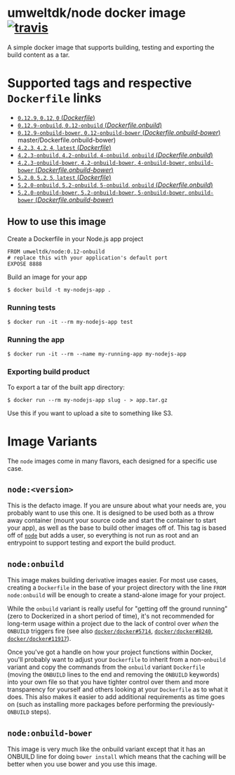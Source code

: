 # umweltdk/node docker image [![travis](https://travis-ci.org/umweltdk/docker-node.svg?branch=master)](https://travis-ci.org/umweltdk/docker-node)

A simple docker image that supports building, testing and exporting the build content as a tar.

# Supported tags and respective `Dockerfile` links

- [`0.12.9`, `0.12`, `0` (*Dockerfile*)](https://github.com/umweltdk/docker-node/blob/master/Dockerfile)
- [`0.12.9-onbuild`, `0.12-onbuild` (*Dockerfile.onbuild*)](https://github.com/umweltdk/docker-node/blob/master/Dockerfile.onbuild)
- [`0.12.9-onbuild-bower`, `0.12-onbuild-bower` (*Dockerfile.onbuild-bower*)](https://github.com/umweltdk/docker-node/blob/master/Dockerfile.onbuild-bower)
master/Dockerfile.onbuild-bower)
- [`4.2.3`, `4.2`, `4`, `latest` (*Dockerfile*)](https://github.com/umweltdk/docker-node/blob/master/Dockerfile)
- [`4.2.3-onbuild`, `4.2-onbuild`, `4-onbuild`, `onbuild` (*Dockerfile.onbuild*)](https://github.com/umweltdk/docker-node/blob/master/Dockerfile.onbuild)
- [`4.2.3-onbuild-bower`, `4.2-onbuild-bower`, `4-onbuild-bower`, `onbuild-bower` (*Dockerfile.onbuild-bower*)](https://github.com/umweltdk/docker-node/blob/master/Dockerfile.onbuild-bower)
- [`5.2.0`, `5.2`, `5`, `latest` (*Dockerfile*)](https://github.com/umweltdk/docker-node/blob/master/Dockerfile)
- [`5.2.0-onbuild`, `5.2-onbuild`, `5-onbuild`, `onbuild` (*Dockerfile.onbuild*)](https://github.com/umweltdk/docker-node/blob/master/Dockerfile.onbuild)
- [`5.2.0-onbuild-bower`, `5.2-onbuild-bower`, `5-onbuild-bower`, `onbuild-bower` (*Dockerfile.onbuild-bower*)](https://github.com/umweltdk/docker-node/blob/master/Dockerfile.onbuild-bower)

## How to use this image

Create a Dockerfile in your Node.js app project

```
FROM umweltdk/node:0.12-onbuild
# replace this with your application's default port
EXPOSE 8888
````

Build an image for your app

```
$ docker build -t my-nodejs-app .
```

### Running tests

```
$ docker run -it --rm my-nodejs-app test
```

### Running the app

```
$ docker run -it --rm --name my-running-app my-nodejs-app
```

### Exporting build product

To export a tar of the built app directory:

```
$ docker run --rm my-nodejs-app slug - > app.tar.gz
```

 Use this if you want to upload a site to something like S3.

# Image Variants

The `node` images come in many flavors, each designed for a specific use case.

## `node:<version>`

This is the defacto image. If you are unsure about what your needs are, you probably want to use this one. It is designed to be used both as a throw away container (mount your source code and start the container to start your app), as well as the base to build other images off of. This tag is based off of [`node`](https://registry.hub.docker.com/_/node/) but adds a user, so everything is not run as root and an entrypoint to support testing and export the build product.

## `node:onbuild`

This image makes building derivative images easier. For most use cases, creating a `Dockerfile` in the base of your project directory with the line `FROM node:onbuild` will be enough to create a stand-alone image for your project.

While the `onbuild` variant is really useful for "getting off the ground running" (zero to Dockerized in a short period of time), it's not recommended for long-term usage within a project due to the lack of control over *when* the `ONBUILD` triggers fire (see also [`docker/docker#5714`](https://github.com/docker/docker/issues/5714), [`docker/docker#8240`](https://github.com/docker/docker/issues/8240), [`docker/docker#11917`](https://github.com/docker/docker/issues/11917)).

Once you've got a handle on how your project functions within Docker, you'll probably want to adjust your `Dockerfile` to inherit from a non-`onbuild` variant and copy the commands from the `onbuild` variant `Dockerfile` (moving the `ONBUILD` lines to the end and removing the `ONBUILD` keywords) into your own file so that you have tighter control over them and more transparency for yourself and others looking at your `Dockerfile` as to what it does. This also makes it easier to add additional requirements as time goes on (such as installing more packages before performing the previously-`ONBUILD` steps).

## `node:onbuild-bower`

This image is very much like the onbuild variant except that it has an ONBUILD line for doing ```bower install``` which means that the caching will be better when you use bower and you use this image.

